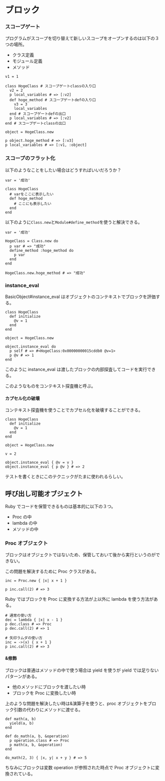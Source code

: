 # ブロック

### スコープゲート

プログラムがスコープを切り替えて新しいスコープをオープンするのは以下の３つの場所。

- クラス定義
- モジュール定義
- メソッド

```
v1 = 1

class HogeClass # スコープゲートclassの入り口
  v2 = 2
  p local_variables # => [:v2]
  def hoge_method # スコープゲートdefの入り口
    v3 = 3
    local_variables
  end # スコープゲートdefの出口
  p local_variables # => [:v2]
end # スコープゲートclassの出口

object = HogeClass.new

p object.hoge_method # => [:v3]
p local_variables # => [:v1, :object]
```

### スコープのフラット化

以下のようなことをしたい場合はどうすればいいだろうか？

```
var = '成功'

class HogeClass
  # varをここに表示したい
  def hoge_method
    # ここにも表示したい
  end
end
```

以下のように`Class.new`と`Module#define_method`を使うと解決できる。

```
var = '成功'

HogeClass = Class.new do
  p var # => "成功"
  define_method :hoge_method do
    p var
  end
end

HogeClass.new.hoge_method # => "成功"
```

### instance_eval

BasicObject#instance_eval はオブジェクトのコンテキストでブロックを評価する。

```
class HogeClass
  def initialize
    @v = 1
  end
end

object = HogeClass.new

object.instance_eval do
  p self # => #<HogeClass:0x00000000015cddb0 @v=1>
  p @v # => 1
end
```

このように instance_eval は渡したブロックの内部探査してコードを実行できる。

このようなものをコンテキスト探査機と呼ぶ。

#### カプセル化の破壊

コンテキスト探査機を使うことでカプセル化を破壊することができる。

```
class HogeClass
  def initialize
    @v = 1
  end
end

object = HogeClass.new

v = 2

object.instance_eval { @v = v }
object.instance_eval { p @v } # => 2
```

テストを書くときにこのテクニックがたまに使われるらしい。

## 呼び出し可能オブジェクト

Ruby でコードを保管できるものは基本的に以下の３つ。

- Proc の中
- lambda の中
- メソッドの中

### Proc オブジェクト

ブロックはオブジェクトではないため、保管しておいて後から実行というのができない。

この問題を解決するために Proc クラスがある。

```
inc = Proc.new { |x| x + 1 }

p inc.call(2) # => 3
```

Ruby ではブロックを Proc に変換する方法が上以外に lambda を使う方法がある。

```
# 通常の使い方
dec = lambda { |x| x - 1 }
p dec.class # => Proc
p dec.call(2) # => 1

# 矢印ラムダの使い方
inc = ->(x) { x + 1 }
p inc.call(2) # => 3
```

#### &修飾

ブロックは普通はメソッドの中で使う場合は yield を使うが yield では足りないパターンがある。

- 他のメソッドにブロックを渡したい時
- ブロックを Proc に変換したい時

上のような問題を解決したい時は&演算子を使うと、proc オブジェクトをブロック引数の代わりにメソッドに渡せる。

```
def math(a, b)
  yield(a, b)
end

def do_math(a, b, &operation)
  p operation.class # => Proc
  p math(a, b, &operation)
end

do_math(2, 3) { |x, y| x + y } # => 5
```

ちなみにブロックは変数 operation が参照された時点で Proc オブジェクトに変換されている。
